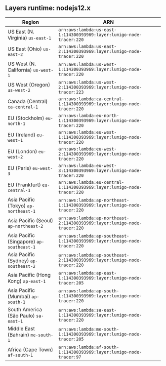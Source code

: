 Layers runtime: nodejs12.x
----
| Region | ARN |
| --- | --- |
|US East (N. Virginia)  `us-east-1`|`arn:aws:lambda:us-east-1:114300393969:layer:lumigo-node-tracer:220`|
|US East (Ohio)  `us-east-2`|`arn:aws:lambda:us-east-2:114300393969:layer:lumigo-node-tracer:220`|
|US West (N. California)  `us-west-1`|`arn:aws:lambda:us-west-1:114300393969:layer:lumigo-node-tracer:220`|
|US West (Oregon)  `us-west-2`|`arn:aws:lambda:us-west-2:114300393969:layer:lumigo-node-tracer:223`|
|Canada (Central)  `ca-central-1`|`arn:aws:lambda:ca-central-1:114300393969:layer:lumigo-node-tracer:220`|
|EU (Stockholm)  `eu-north-1`|`arn:aws:lambda:eu-north-1:114300393969:layer:lumigo-node-tracer:220`|
|EU (Ireland)  `eu-west-1`|`arn:aws:lambda:eu-west-1:114300393969:layer:lumigo-node-tracer:220`|
|EU (London)  `eu-west-2`|`arn:aws:lambda:eu-west-2:114300393969:layer:lumigo-node-tracer:220`|
|EU (Paris)  `eu-west-3`|`arn:aws:lambda:eu-west-3:114300393969:layer:lumigo-node-tracer:220`|
|EU (Frankfurt)  `eu-central-1`|`arn:aws:lambda:eu-central-1:114300393969:layer:lumigo-node-tracer:220`|
|Asia Pacific (Tokyo)  `ap-northeast-1`|`arn:aws:lambda:ap-northeast-1:114300393969:layer:lumigo-node-tracer:220`|
|Asia Pacific (Seoul)  `ap-northeast-2`|`arn:aws:lambda:ap-northeast-2:114300393969:layer:lumigo-node-tracer:220`|
|Asia Pacific (Singapore)  `ap-southeast-1`|`arn:aws:lambda:ap-southeast-1:114300393969:layer:lumigo-node-tracer:220`|
|Asia Pacific (Sydney)  `ap-southeast-2`|`arn:aws:lambda:ap-southeast-2:114300393969:layer:lumigo-node-tracer:220`|
|Asia Pacific (Hong Kong)  `ap-east-1`|`arn:aws:lambda:ap-east-1:114300393969:layer:lumigo-node-tracer:205`|
|Asia Pacific (Mumbai)  `ap-south-1`|`arn:aws:lambda:ap-south-1:114300393969:layer:lumigo-node-tracer:220`|
|South America (São Paulo)  `sa-east-1`|`arn:aws:lambda:sa-east-1:114300393969:layer:lumigo-node-tracer:220`|
|Middle East (Bahrain)  `me-south-1`|`arn:aws:lambda:me-south-1:114300393969:layer:lumigo-node-tracer:205`|
|Africa (Cape Town)  `af-south-1`|`arn:aws:lambda:af-south-1:114300393969:layer:lumigo-node-tracer:97`|
